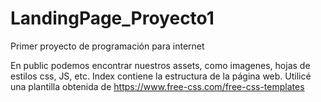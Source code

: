 # LandingPage_Proyecto1
Primer proyecto de programación para internet

En public podemos encontrar nuestros assets, como imagenes, hojas de estilos css, JS, etc.
Index contiene la estructura de la página web.
Utilicé una plantilla obtenida de https://www.free-css.com/free-css-templates
